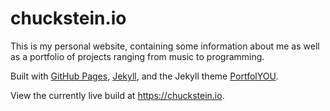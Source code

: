 # chuckstein.io

This is my personal website, containing some information about me as well as a portfolio of projects ranging from music to programming.

Built with [GitHub Pages](https://pages.github.com/), [Jekyll](https://jekyllrb.com/), and the Jekyll theme [PortfolYOU](https://github.com/YoussefRaafatNasry/portfolYOU).

View the currently live build at https://chuckstein.io.
